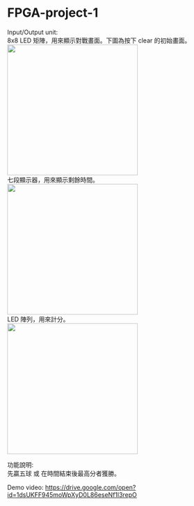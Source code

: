 # FPGA-project-1
Input/Output unit:<br>
8x8 LED 矩陣，用來顯示對戰畫面。下圖為按下 clear 的初始畫面。<br>
<img src="https://github.com/kamiry/FPGA-project-1/blob/master/images/IO1.jpg" width="300"/><br>
七段顯示器，用來顯示剩餘時間。<br>
<img src="https://github.com/kamiry/FPGA-project-1/blob/master/images/IO2.jpg" width="300"/><br>
LED 陣列，用來計分。<br>
<img src="https://github.com/kamiry/FPGA-project-1/blob/master/images/IO3.jpg" width="300"/><br>

功能說明:<br>
先贏五球 或 在時間結束後最高分者獲勝。<br>

Demo video:
https://drive.google.com/open?id=1dsUKFF945moWpXyD0L86eseNf1l3repO
